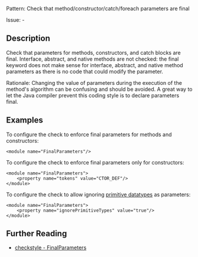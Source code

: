Pattern: Check that method/constructor/catch/foreach parameters are final

Issue: -

## Description

Check that parameters for methods, constructors, and catch blocks are final. Interface, abstract, and native methods are not checked: the final keyword does not make sense for interface, abstract, and native method parameters as there is no code that could modify the parameter. 

Rationale: Changing the value of parameters during the execution of the method's algorithm can be confusing and should be avoided. A great way to let the Java compiler prevent this coding style is to declare parameters final. 

## Examples

To configure the check to enforce final parameters for methods and constructors: 
    
    
    <module name="FinalParameters"/>
            

To configure the check to enforce final parameters only for constructors: 
    
    
    <module name="FinalParameters">
        <property name="tokens" value="CTOR_DEF"/>
    </module>
            

To configure the check to allow ignoring [primitive datatypes](http://docs.oracle.com/javase/tutorial/java/nutsandbolts/datatypes.html) as parameters: 
    
    
    <module name="FinalParameters">
        <property name="ignorePrimitiveTypes" value="true"/>
    </module>

## Further Reading

* [checkstyle - FinalParameters](http://checkstyle.sourceforge.net/config_misc.html#FinalParameters)